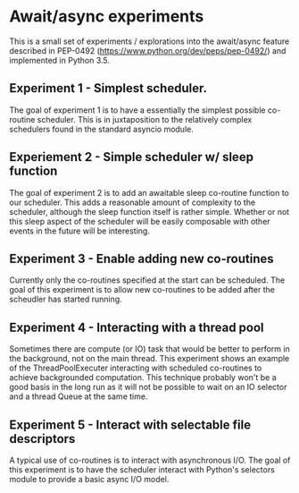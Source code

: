 # Await/async experiments

This is a small set of experiments / explorations into the await/async feature described in PEP-0492 (https://www.python.org/dev/peps/pep-0492/) and implemented in Python 3.5.


## Experiment 1 - Simplest scheduler.

The goal of experiment 1 is to have a essentially the simplest possible co-routine scheduler.
This is in juxtaposition to the relatively complex schedulers found in the standard asyncio module.

## Experiement 2 - Simple scheduler w/ sleep function

The goal of experiment 2 is to add an awaitable sleep co-routine function to our scheduler.
This adds a reasonable amount of complexity to the scheduler, although the sleep function itself is rather simple.
Whether or not this sleep aspect of the scheduler will be easily composable with other events in the future will be interesting.

## Experiment 3 - Enable adding new co-routines

Currently only the co-routines specified at the start can be scheduled.
The goal of this experiment is to allow new co-routines to be added after the scheudler has started running.

## Experiment 4 - Interacting with a thread pool

Sometimes there are compute (or IO) task that would be better to perform in the background, not on the main thread.
This experiment shows an example of the ThreadPoolExecuter interacting with scheduled co-routines to achieve backgrounded computation.
This technique probably won't be a good basis in the long run as it will not be possible to wait on an IO selector and a thread Queue at the same time.

## Experiment 5 - Interact with selectable file descriptors

A typical use of co-routines is to interact with asynchronous I/O.
The goal of this experiment is to have the scheduler interact with Python's selectors module to provide a basic async I/O model.
